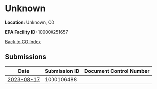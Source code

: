 # Unknown

**Location:** Unknown, CO

**EPA Facility ID:** 100000251657

[Back to CO Index](../../index.md)

## Submissions

| Date | Submission ID | Document Control Number |
|------|--------------|-------------------------|
| [2023-08-17](submissions/1000106488.md) | 1000106488 |  |
